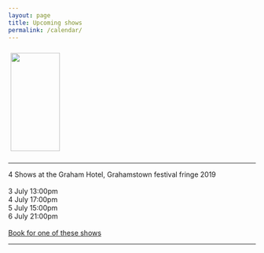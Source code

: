 ```yaml
---
layout: page
title: Upcoming shows
permalink: /calendar/
---
```


<div>
<div class="gtown_logo">
<img src="../assets/img/gtown.jpg" width="100vw" height="200vh"  hspace="5" vspace="10">
</div>

<hr>
4 Shows at the Graham Hotel, Grahamstown festival fringe 2019
<br>
<br>
3 July 13:00pm
<br>
4 July 17:00pm
<br>
5 July 15:00pm
<br>
6 July 21:00pm
<br>
<br>
<a href="https://www.nationalartsfestival.co.za/events/dao-wiz/">Book for one of these shows</a>
<hr>
</div>
